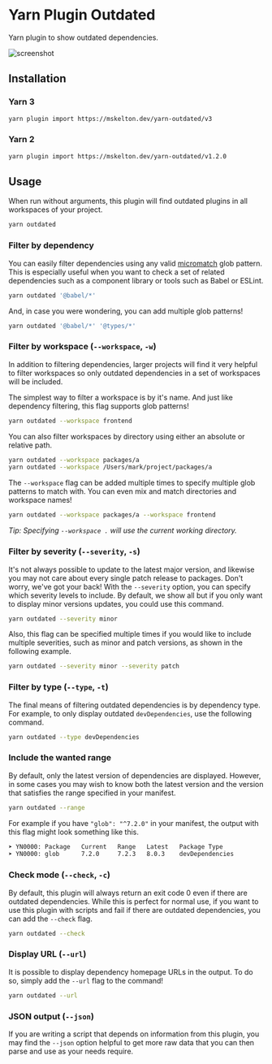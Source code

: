 # Yarn Plugin Outdated

Yarn plugin to show outdated dependencies.

![screenshot](https://user-images.githubusercontent.com/25914066/148265983-aa3c88d4-6b94-4289-ab28-926a0b32741c.png)

## Installation

### Yarn 3

```sh
yarn plugin import https://mskelton.dev/yarn-outdated/v3
```

### Yarn 2

```sh
yarn plugin import https://mskelton.dev/yarn-outdated/v1.2.0
```

## Usage

When run without arguments, this plugin will find outdated plugins in all workspaces of your project.

```sh
yarn outdated
```

### Filter by dependency

You can easily filter dependencies using any valid [micromatch](https://github.com/micromatch/micromatch) glob pattern. This is especially useful when you want to check a set of related dependencies such as a component library or tools such as Babel or ESLint.

```sh
yarn outdated '@babel/*'
```

And, in case you were wondering, you can add multiple glob patterns!

```sh
yarn outdated '@babel/*' '@types/*'
```

### Filter by workspace (`--workspace`, `-w`)

In addition to filtering dependencies, larger projects will find it very helpful to filter workspaces so only outdated dependencies in a set of workspaces will be included.

The simplest way to filter a workspace is by it's name. And just like dependency filtering, this flag supports glob patterns!

```sh
yarn outdated --workspace frontend
```

You can also filter workspaces by directory using either an absolute or relative path.

```sh
yarn outdated --workspace packages/a
yarn outdated --workspace /Users/mark/project/packages/a
```

The `--workspace` flag can be added multiple times to specify multiple glob patterns to match with. You can even mix and match directories and workspace names!

```sh
yarn outdated --workspace packages/a --workspace frontend
```

_Tip: Specifying `--workspace .` will use the current working directory._

### Filter by severity (`--severity`, `-s`)

It's not always possible to update to the latest major version, and likewise you may not care about every single patch release to packages. Don't worry, we've got your back! With the `--severity` option, you can specify which severity levels to include. By default, we show all but if you only want to display minor versions updates, you could use this command.

```sh
yarn outdated --severity minor
```

Also, this flag can be specified multiple times if you would like to include multiple severities, such as minor and patch versions, as shown in the following example.

```sh
yarn outdated --severity minor --severity patch
```

### Filter by type (`--type`, `-t`)

The final means of filtering outdated dependencies is by dependency type. For example, to only display outdated `devDependencies`, use the following command.

```sh
yarn outdated --type devDependencies
```

### Include the wanted range

By default, only the latest version of dependencies are displayed. However, in some cases you may wish to know both the latest version and the version that satisfies the range specified in your manifest.

```sh
yarn outdated --range
```

For example if you have `"glob": "^7.2.0"` in your manifest, the output with this flag might look something like this.

```sh
➤ YN0000: Package   Current   Range   Latest   Package Type
➤ YN0000: glob      7.2.0     7.2.3   8.0.3    devDependencies
```

### Check mode (`--check`, `-c`)

By default, this plugin will always return an exit code 0 even if there are outdated dependencies. While this is perfect for normal use, if you want to use this plugin with scripts and fail if there are outdated dependencies, you can add the `--check` flag.

```sh
yarn outdated --check
```

### Display URL (`--url`)

It is possible to display dependency homepage URLs in the output. To do so, simply add the `--url` flag to the command!

```sh
yarn outdated --url
```

### JSON output (`--json`)

If you are writing a script that depends on information from this plugin, you may find the `--json` option helpful to get more raw data that you can then parse and use as your needs require.
